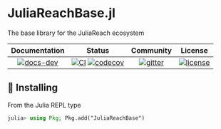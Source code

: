 # JuliaReachBase.jl

The base library for the JuliaReach ecosystem

| **Documentation** | **Status** | **Community** | **License** |
|:-----------------:|:----------:|:-------------:|:-----------:|
| [![docs-dev][dev-img]][dev-url] | [![CI][ci-img]][ci-url] [![codecov][cov-img]][cov-url] | [![gitter][chat-img]][chat-url] | [![license][lic-img]][lic-url] |

[dev-img]: https://img.shields.io/badge/docs-latest-blue.svg
[dev-url]: http://juliareach.github.io/JuliaReachBase.jl/dev/
[ci-img]: https://github.com/JuliaReach/JuliaReachBase.jl/actions/workflows/ci.yml/badge.svg?branch=master
[ci-url]: https://github.com/JuliaReach/JuliaReachBase.jl/actions/workflows/ci.yml?query=branch%3Amaster
[cov-img]: http://codecov.io/github/JuliaReach/JuliaReachBase.jl/coverage.svg?branch=master
[cov-url]: https://codecov.io/github/JuliaReach/JuliaReachBase.jl?branch=master
[chat-img]: https://badges.gitter.im/JuliaReach/Lobby.svg
[chat-url]: https://gitter.im/JuliaReach/Lobby?utm_source=badge&utm_medium=badge&utm_campaign=pr-badge&utm_content=badge
[lic-img]: https://img.shields.io/github/license/mashape/apistatus.svg?maxAge=2592000
[lic-url]: https://github.com/JuliaReach/JuliaReachBase.jl/blob/master/LICENSE

## 💾 Installing

From the Julia REPL type

```julia
julia> using Pkg; Pkg.add("JuliaReachBase")
```
